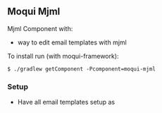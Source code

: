 ## Moqui Mjml

Mjml Component with: 

- way to edit email templates with mjml

To install run (with moqui-framework):

    $ ./gradlew getComponent -Pcomponent=moqui-mjml

### Setup

- Have all email templates setup as 

